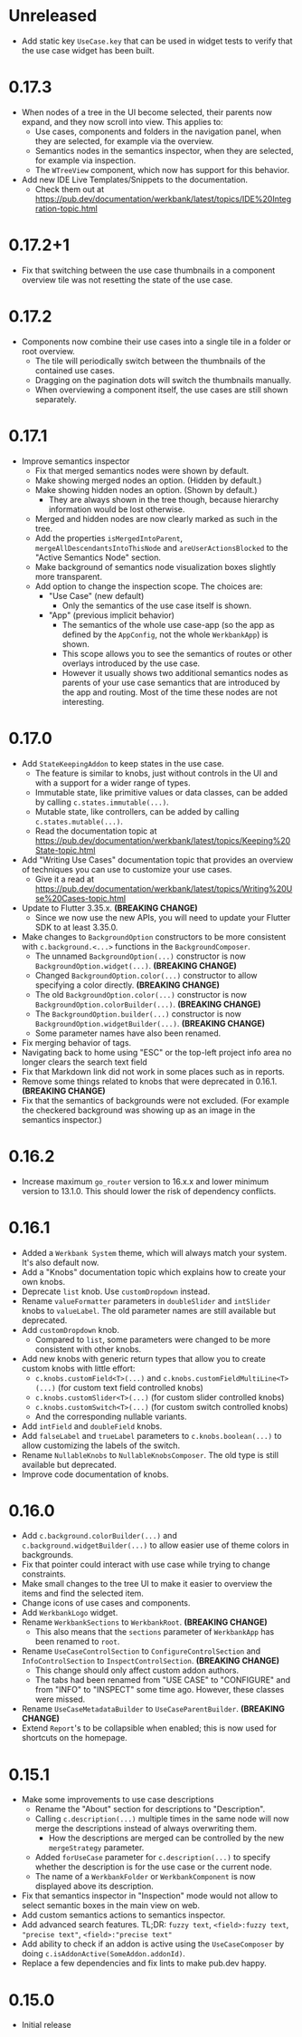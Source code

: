 # Unreleased
- Add static key `UseCase.key` that can be used in widget tests to verify that the use case widget has been built.

# 0.17.3
- When nodes of a tree in the UI become selected, their parents now expand, and they now scroll into view. This applies to:
  - Use cases, components and folders in the navigation panel, when they are selected, for example via the overview.
  - Semantics nodes in the semantics inspector, when they are selected, for example via inspection.
  - The `WTreeView` component, which now has support for this behavior.
- Add new IDE Live Templates/Snippets to the documentation.
  - Check them out at https://pub.dev/documentation/werkbank/latest/topics/IDE%20Integration-topic.html

# 0.17.2+1
- Fix that switching between the use case thumbnails in a component overview tile was not resetting the state of the use case.

# 0.17.2
- Components now combine their use cases into a single tile in a folder or root overview.
  - The tile will periodically switch between the thumbnails of the contained use cases.
  - Dragging on the pagination dots will switch the thumbnails manually.
  - When overviewing a component itself, the use cases are still shown separately.

# 0.17.1
- Improve semantics inspector
  - Fix that merged semantics nodes were shown by default.
  - Make showing merged nodes an option. (Hidden by default.)
  - Make showing hidden nodes an option. (Shown by default.)
    - They are always shown in the tree though, because hierarchy information would be lost otherwise.
  - Merged and hidden nodes are now clearly marked as such in the tree.
  - Add the properties `isMergedIntoParent`, `mergeAllDescendantsIntoThisNode` and `areUserActionsBlocked` to the "Active Semantics Node" section.
  - Make background of semantics node visualization boxes slightly more transparent.
  - Add option to change the inspection scope. The choices are:
    - "Use Case" (new default)
      - Only the semantics of the use case itself is shown.
    - "App" (previous implicit behavior)
      - The semantics of the whole use case-app (so the app as defined by the `AppConfig`, not the whole `WerkbankApp`) is shown.
      - This scope allows you to see the semantics of routes or other overlays introduced by the use case.
      - However it usually shows two additional semantics nodes as parents of your use case semantics that are introduced by the app and routing. Most of the time these nodes are not interesting.

# 0.17.0
- Add `StateKeepingAddon` to keep states in the use case.
  - The feature is similar to knobs, just without controls in the UI and with a support for a wider range of types.
  - Immutable state, like primitive values or data classes, can be added by calling `c.states.immutable(...)`.
  - Mutable state, like controllers, can be added by calling `c.states.mutable(...)`.
  - Read the documentation topic at https://pub.dev/documentation/werkbank/latest/topics/Keeping%20State-topic.html
- Add "Writing Use Cases" documentation topic that provides an overview of techniques you can use to customize your use cases.
  - Give it a read at https://pub.dev/documentation/werkbank/latest/topics/Writing%20Use%20Cases-topic.html
- Update to Flutter 3.35.x. **(BREAKING CHANGE)**
  - Since we now use the new APIs, you will need to update your Flutter SDK to at least 3.35.0.
- Make changes to `BackgroundOption` constructors to be more consistent with `c.background.<...>` functions in the `BackgroundComposer`.
  - The unnamed `BackgroundOption(...)` constructor is now `BackgroundOption.widget(...)`. **(BREAKING CHANGE)**
  - Changed `BackgroundOption.color(...)` constructor to allow specifying a color directly. **(BREAKING CHANGE)**
  - The old `BackgroundOption.color(...)` constructor is now `BackgroundOption.colorBuilder(...)`. **(BREAKING CHANGE)**
  - The `BackgroundOption.builder(...)` constructor is now `BackgroundOption.widgetBuilder(...)`. **(BREAKING CHANGE)**
  - Some parameter names have also been renamed.
- Fix merging behavior of tags.
- Navigating back to home using "ESC" or the top-left project info area no longer clears the search text field
- Fix that Markdown link did not work in some places such as in reports.
- Remove some things related to knobs that were deprecated in 0.16.1. **(BREAKING CHANGE)**
- Fix that the semantics of backgrounds were not excluded. (For example the checkered background was showing up as an image in the semantics inspector.)

# 0.16.2
- Increase maximum `go_router` version to 16.x.x and lower minimum version to 13.1.0.
  This should lower the risk of dependency conflicts.

# 0.16.1
- Added a `Werkbank System` theme, which will always match your system. It's also default now.
- Add a "Knobs" documentation topic which explains how to create your own knobs.
- Deprecate `list` knob. Use `customDropdown` instead.
- Rename `valueFormatter` parameters in `doubleSlider` and `intSlider` knobs to `valueLabel`.
  The old parameter names are still available but deprecated.
- Add `customDropdown` knob.
  - Compared to `list`, some parameters were changed to be more consistent with other knobs.
- Add new knobs with generic return types that allow you to create custom knobs with little effort:
  - `c.knobs.customField<T>(...)` and `c.knobs.customFieldMultiLine<T>(...)` (for custom text field controlled knobs)
  - `c.knobs.customSlider<T>(...)` (for custom slider controlled knobs)
  - `c.knobs.customSwitch<T>(...)` (for custom switch controlled knobs)
  - And the corresponding nullable variants.
- Add `intField` and `doubleField` knobs.
- Add `falseLabel` and `trueLabel` parameters to `c.knobs.boolean(...)` to allow customizing the labels of the switch.
- Rename `NullableKnobs` to `NullableKnobsComposer`. The old type is still available but deprecated.
- Improve code documentation of knobs.

# 0.16.0
- Add `c.background.colorBuilder(...)` and `c.background.widgetBuilder(...)` to allow easier use of theme colors in backgrounds.
- Fix that pointer could interact with use case while trying to change constraints.
- Make small changes to the tree UI to make it easier to overview the items and find the selected item.
- Change icons of use cases and components.
- Add `WerkbankLogo` widget.
- Rename `WerkbankSections` to `WerkbankRoot`. **(BREAKING CHANGE)**
  - This also means that the `sections` parameter of `WerkbankApp` has been renamed to `root`.
- Rename `UseCaseControlSection` to `ConfigureControlSection` and `InfoControlSection` to `InspectControlSection`. **(BREAKING CHANGE)**
  - This change should only affect custom addon authors.
  - The tabs had been renamed from "USE CASE" to "CONFIGURE" and from "INFO" to "INSPECT" some time ago. However, these classes were missed.
- Rename `UseCaseMetadataBuilder` to `UseCaseParentBuilder`. **(BREAKING CHANGE)**
- Extend `Report`'s to be collapsible when enabled; this is now used for shortcuts on the homepage.

# 0.15.1
- Make some improvements to use case descriptions
  - Rename the "About" section for descriptions to "Description".
  - Calling `c.description(...)` multiple times in the same node will now merge the descriptions instead of always overwriting them.
    - How the descriptions are merged can be controlled by the new `mergeStrategy` parameter.
  - Added `forUseCase` parameter for `c.description(...)` to specify whether the description is for the use case or the current node.
  - The name of a `WerkbankFolder` or `WerkbankComponent` is now displayed above its description.
- Fix that semantics inspector in "Inspection" mode would not allow to select semantic boxes in the main view on web.
- Add custom semantics actions to semantics inspector.
- Add advanced search features. TL;DR: `fuzzy text`, `<field>:fuzzy text`, `"precise text"`, `<field>:"precise text"`
- Add ability to check if an addon is active using the `UseCaseComposer` by doing `c.isAddonActive(SomeAddon.addonId)`.
- Replace a few dependencies and fix lints to make pub.dev happy.

# 0.15.0

- Initial release
